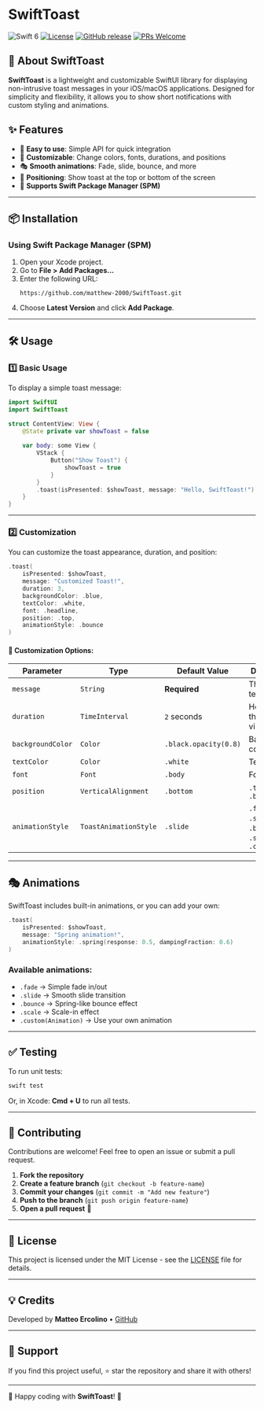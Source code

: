 # SwiftToast

![Swift 6](https://img.shields.io/badge/swift-6-ED523F.svg?logo=swift&style=flat)
[![License](https://img.shields.io/badge/license-MIT-blue.svg)](LICENSE)
[![GitHub release](https://img.shields.io/github/v/release/matthew-2000/SwiftToast.svg)](https://github.com/matthew-2000/SwiftToast/releases)
[![PRs Welcome](https://img.shields.io/badge/PRs-welcome-brightgreen.svg)](https://github.com/matthew-2000/SwiftToast/pulls)

## 🚀 About SwiftToast
**SwiftToast** is a lightweight and customizable SwiftUI library for displaying non-intrusive toast messages in your iOS/macOS applications. Designed for simplicity and flexibility, it allows you to show short notifications with custom styling and animations.

## ✨ Features
- 📌 **Easy to use**: Simple API for quick integration
- 🎨 **Customizable**: Change colors, fonts, durations, and positions
- 🎭 **Smooth animations**: Fade, slide, bounce, and more
- 🎯 **Positioning**: Show toast at the top or bottom of the screen
- 🔄 **Supports Swift Package Manager (SPM)**

---

## 📦 Installation

### **Using Swift Package Manager (SPM)**
1. Open your Xcode project.
2. Go to **File > Add Packages...**
3. Enter the following URL:
   ```
   https://github.com/matthew-2000/SwiftToast.git
   ```
4. Choose **Latest Version** and click **Add Package**.

---

## 🛠 Usage

### **1️⃣ Basic Usage**
To display a simple toast message:

```swift
import SwiftUI
import SwiftToast

struct ContentView: View {
    @State private var showToast = false
    
    var body: some View {
        VStack {
            Button("Show Toast") {
                showToast = true
            }
        }
        .toast(isPresented: $showToast, message: "Hello, SwiftToast!")
    }
}
```

---

### **2️⃣ Customization**
You can customize the toast appearance, duration, and position:

```swift
.toast(
    isPresented: $showToast,
    message: "Customized Toast!",
    duration: 3,
    backgroundColor: .blue,
    textColor: .white,
    font: .headline,
    position: .top,
    animationStyle: .bounce
)
```

#### 🎨 **Customization Options:**
| Parameter         | Type               | Default Value          | Description |
|------------------|--------------------|------------------------|-------------|
| `message`       | `String`           | **Required**           | The toast text |
| `duration`      | `TimeInterval`      | `2` seconds            | How long the toast is visible |
| `backgroundColor` | `Color`           | `.black.opacity(0.8)`   | Background color |
| `textColor`     | `Color`             | `.white`               | Text color |
| `font`          | `Font`              | `.body`                | Font style |
| `position`      | `VerticalAlignment` | `.bottom`              | `.top` or `.bottom` |
| `animationStyle` | `ToastAnimationStyle` | `.slide`          | `.fade`, `.slide`, `.bounce`, `.scale`, `.custom(...)` |

---

## 🎭 Animations
SwiftToast includes built-in animations, or you can add your own:
```swift
.toast(
    isPresented: $showToast,
    message: "Spring animation!",
    animationStyle: .spring(response: 0.5, dampingFraction: 0.6)
)
```

### **Available animations:**
- `.fade` → Simple fade in/out
- `.slide` → Smooth slide transition
- `.bounce` → Spring-like bounce effect
- `.scale` → Scale-in effect
- `.custom(Animation)` → Use your own animation

---

## ✅ Testing
To run unit tests:
```sh
swift test
```
Or, in Xcode: **Cmd + U** to run all tests.

---

## 🌟 Contributing
Contributions are welcome! Feel free to open an issue or submit a pull request.

1. **Fork the repository**
2. **Create a feature branch** (`git checkout -b feature-name`)
3. **Commit your changes** (`git commit -m "Add new feature"`)
4. **Push to the branch** (`git push origin feature-name`)
5. **Open a pull request** 🚀

---

## 📄 License
This project is licensed under the MIT License - see the [LICENSE](LICENSE) file for details.

---

## 💡 Credits
Developed by **Matteo Ercolino** • [GitHub](https://github.com/matthew-2000)

---

## 📢 Support
If you find this project useful, ⭐️ star the repository and share it with others!

---

🚀 Happy coding with **SwiftToast**! 🎉

